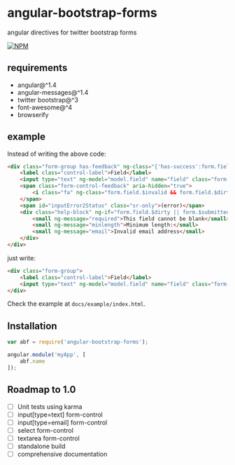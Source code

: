 # angular-bootstrap-forms

angular directives for twitter bootstrap forms

[![NPM](https://nodei.co/npm/angular-bootstrap-forms.png?compact=true)](https://nodei.co/npm/angular-bootstrap-forms/)

## requirements

- angular@^1.4
- angular-messages@^1.4
- twitter bootstrap@^3
- font-awesome@^4
- browserify

## example

Instead of writing the above code:

```html
<div class="form-group has-feedback" ng-class="{'has-success':form.field.$valid, 'has-error':form.field.$invalid && (form.$submitted || form.field.$dirty)}">
	<label class="control-label">Field</label>
	<input type="text" ng-model="model.field" name="field" class="form-control" required ng-minlength="3" aria-describedby="inputError2Status">
	<span class="form-control-feedback" aria-hidden="true">
		<i class="fa" ng-class="form.field.$invalid && form.field.$dirty ? 'fa-exclamation-triangle':'fa-check'"></i>
	</span>
	<span id="inputError2Status" class="sr-only">(error)</span>
	<div class="help-block" ng-if="form.field.$dirty || form.$submitted" ng-messages="form.field.$error" role="alert">
		<small ng-message="required">This field cannot be blank</small>
		<small ng-message="minlength">Minimum length:</small>
		<small ng-message="email">Invalid email address</small>
	</div>
</div>
```

just write:

```html
<div class="form-group">
	<label class="control-label">Field</label>
	<input type="text" ng-model="model.field" name="field" class="form-control" required abf-show-feedback ng-minlength="3">
</div>
```

Check the example at ```docs/example/index.html```.

## Installation

```javascript
var abf = require('angular-bootstrap-forms');

angular.module('myApp', [
	abf.name
]);
```

## Roadmap to 1.0

- [ ] Unit tests using karma
- [ ] input[type=text] form-control
- [ ] input[type=email] form-control
- [ ] select form-control
- [ ] textarea form-control
- [ ] standalone build
- [ ] comprehensive documentation
